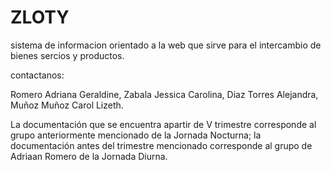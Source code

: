 # ZLOTY 

sistema de informacion orientado a la web que sirve para el intercambio de bienes sercios y productos.


contactanos:

Romero Adriana Geraldine,
Zabala Jessica Carolina,
Diaz Torres Alejandra,
Muñoz Muñoz Carol Lizeth.

La documentación que se encuentra apartir de V trimestre corresponde al grupo anteriormente mencionado de la Jornada Nocturna; la documentación antes del trimestre mencionado corresponde al grupo de Adriaan Romero de la Jornada Diurna.
